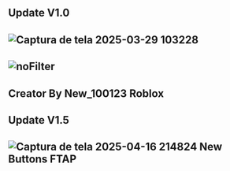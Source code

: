 Update V1.0
------------------------
![Captura de tela 2025-03-29 103228](https://github.com/user-attachments/assets/6eb2c512-ffa2-4466-b387-1add9021f40a)
---------------------------------
![noFilter](https://github.com/user-attachments/assets/6b0d3f84-9481-4d83-aed3-7ba480c7dbb3)
-
Creator By New_100123 Roblox
--------------------------------------------
Update V1.5
------------------------
![Captura de tela 2025-04-16 214824](https://github.com/user-attachments/assets/1f0540ea-3887-443e-8550-a3f6e6531eb7)
New Buttons FTAP
-

